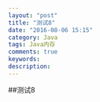 ```yaml
---
layout: "post"
title: "测试8"
date: "2016-08-06 15:15"
category: Java
tags: Java内存
comments: true
keywords:
description:
---
```


##测试8
